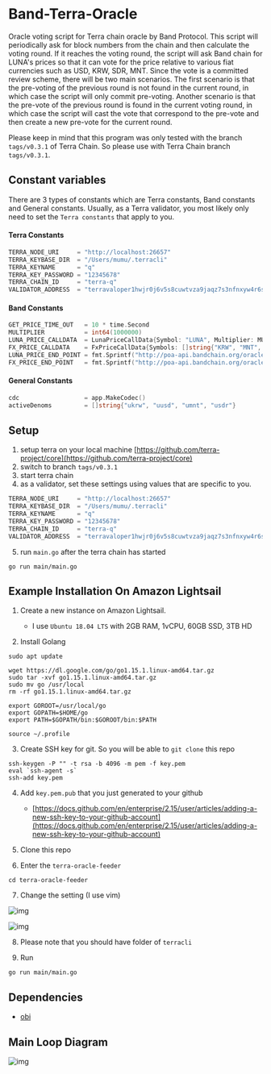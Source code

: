 # Band-Terra-Oracle

Oracle voting script for Terra chain oracle by Band Protocol. This script will periodically ask for block numbers from the chain and then calculate the voting round. If it reaches the voting round, the script will ask Band chain for LUNA's prices so that it can vote for the price relative to various fiat currencies such as USD, KRW, SDR, MNT. Since the vote is a committed review scheme, there will be two main scenarios. The first scenario is that the pre-voting of the previous round is not found in the current round, in which case the script will only commit pre-voting. Another scenario is that the pre-vote of the previous round is found in the current voting round, in which case the script will cast the vote that correspond to the pre-vote and then create a new pre-vote for the current round.

Please keep in mind that this program was only tested with the branch `tags/v0.3.1` of Terra Chain. So please use with Terra Chain branch `tags/v0.3.1`.

## Constant variables

There are 3 types of constants which are Terra constants, Band constants and General constants. Usually, as a Terra validator, you most likely only need to set the `Terra constants` that apply to you.

#### Terra Constants

```go
TERRA_NODE_URI     = "http://localhost:26657"
TERRA_KEYBASE_DIR  = "/Users/mumu/.terracli"
TERRA_KEYNAME      = "q"
TERRA_KEY_PASSWORD = "12345678"
TERRA_CHAIN_ID     = "terra-q"
VALIDATOR_ADDRESS  = "terravaloper1hwjr0j6v5s8cuwtvza9jaqz7s3nfnxyw4r6st6"
```

#### Band Constants

```go
GET_PRICE_TIME_OUT   = 10 * time.Second
MULTIPLIER           = int64(1000000)
LUNA_PRICE_CALLDATA  = LunaPriceCallData{Symbol: "LUNA", Multiplier: MULTIPLIER}
FX_PRICE_CALLDATA    = FxPriceCallData{Symbols: []string{"KRW", "MNT", "XDR"}, Multiplier: MULTIPLIER}
LUNA_PRICE_END_POINT = fmt.Sprintf("http://poa-api.bandchain.org/oracle/request_search?oid=13&calldata=%x&min_count=3&ask_count=4", LUNA_PRICE_CALLDATA.toBytes())
FX_PRICE_END_POINT   = fmt.Sprintf("http://poa-api.bandchain.org/oracle/request_search?oid=9&calldata=%x&min_count=3&ask_count=4", FX_PRICE_CALLDATA.toBytes())
```

#### General Constants

```go
cdc                  = app.MakeCodec()
activeDenoms         = []string{"ukrw", "uusd", "umnt", "usdr"}
```

## Setup

1. setup terra on your local machine [https://github.com/terra-project/core](https://github.com/terra-project/core)
2. switch to branch `tags/v0.3.1`
3. start terra chain
4. as a validator, set these settings using values that are specific to you.

```go
TERRA_NODE_URI     = "http://localhost:26657"
TERRA_KEYBASE_DIR  = "/Users/mumu/.terracli"
TERRA_KEYNAME      = "q"
TERRA_KEY_PASSWORD = "12345678"
TERRA_CHAIN_ID     = "terra-q"
VALIDATOR_ADDRESS  = "terravaloper1hwjr0j6v5s8cuwtvza9jaqz7s3nfnxyw4r6st6"
```

5. run `main.go` after the terra chain has started

```shell=
go run main/main.go
```

## Example Installation On Amazon Lightsail

1. Create a new instance on Amazon Lightsail.

   - I use `Ubuntu 18.04 LTS` with 2GB RAM, 1vCPU, 60GB SSD, 3TB HD

2. Install Golang

```shell=
sudo apt update

wget https://dl.google.com/go/go1.15.1.linux-amd64.tar.gz
sudo tar -xvf go1.15.1.linux-amd64.tar.gz
sudo mv go /usr/local
rm -rf go1.15.1.linux-amd64.tar.gz

export GOROOT=/usr/local/go
export GOPATH=$HOME/go
export PATH=$GOPATH/bin:$GOROOT/bin:$PATH

source ~/.profile
```

3. Create SSH key for git. So you will be able to `git clone` this repo

```shell=
ssh-keygen -P "" -t rsa -b 4096 -m pem -f key.pem
eval `ssh-agent -s`
ssh-add key.pem
```

4. Add `key.pem.pub` that you just generated to your github

   - [https://docs.github.com/en/enterprise/2.15/user/articles/adding-a-new-ssh-key-to-your-github-account](https://docs.github.com/en/enterprise/2.15/user/articles/adding-a-new-ssh-key-to-your-github-account)

5. Clone this repo

6. Enter the `terra-oracle-feeder`

```shell=
cd terra-oracle-feeder
```

7. Change the setting (I use vim)

![img](https://user-images.githubusercontent.com/12705423/94695170-c9f53980-035f-11eb-98ae-38b9e9240cdc.png)

![img](https://user-images.githubusercontent.com/12705423/94696536-56ecc280-0361-11eb-9ae4-f0d1e1c6ea7b.png)

8. Please note that you should have folder of `terracli`

9. Run

```shell=
go run main/main.go
```

## Dependencies

- [obi](/obi)

## Main Loop Diagram

![img](https://user-images.githubusercontent.com/12705423/94293821-17049480-ff89-11ea-93a3-68eb7ffe4541.png)
